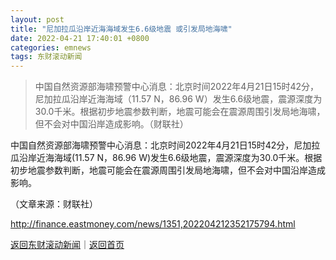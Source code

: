 ```yaml
---
layout: post
title: "尼加拉瓜沿岸近海海域发生6.6级地震 或引发局地海啸"
date: 2022-04-21 17:40:01 +0800
categories: emnews
tags: 东财滚动新闻
---
```

> 中国自然资源部海啸预警中心消息：北京时间2022年4月21日15时42分，尼加拉瓜沿岸近海海域（11.57 N，86.96 W）发生6.6级地震，震源深度为30.0千米。根据初步地震参数判断，地震可能会在震源周围引发局地海啸，但不会对中国沿岸造成影响。（财联社）

<p>中国自然资源部海啸预警中心消息：北京时间2022年4月21日15时42分，尼加拉瓜沿岸近海海域(11.57 N，86.96 W)发生6.6级地震，震源深度为30.0千米。根据初步地震参数判断，地震可能会在震源周围引发局地海啸，但不会对中国沿岸造成影响。</p><p class="em_media">（文章来源：财联社）</p>

<http://finance.eastmoney.com/news/1351,202204212352175794.html>

[返回东财滚动新闻](//finews.withounder.com/emnews/)｜[返回首页](//finews.withounder.com/)